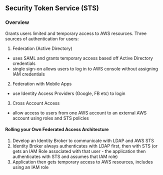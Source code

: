 ## Security Token Service (STS)

### Overview
Grants users limited and temporary access to AWS resources.
Three sources of authentication for users:
1. Federation (Active Directory)
 - uses SAML and grants temporary access based off Active Directory credentials
 - single sign-on allows users to log in to AWS console without assigning IAM credentials
2. Federation with Mobile Apps
 - use Identity Access Providers (Google, FB etc) to login
3. Cross Account Access
 - allow access to users from one AWS account to an external AWS account using roles and STS policies

#### Rolling your Own Federated Access Architecture
1. Develop an Identity Broker to communicate with LDAP and AWS STS
2. Identity Broker always authenticates with LDAP first, then with STS (or gets an IAM Role associated with that user - the application then authenticates with STS and assumes that IAM role)
3. Application then gets temporary access to AWS resources, includes using an IAM role
